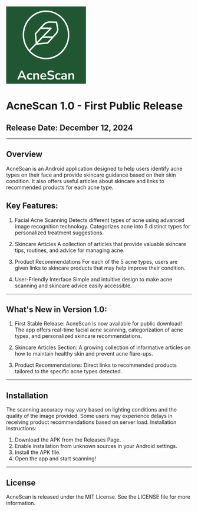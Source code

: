 ![](AcneScanFinal.png)

# AcneScan 1.0 - First Public Release
## Release Date: December 12, 2024

---

## Overview
AcneScan is an Android application designed to help users identify acne types on their face and provide skincare guidance based on their skin condition. It also offers useful articles about skincare and links to recommended products for each acne type.

## Key Features:
1. Facial Acne Scanning
   Detects different types of acne using advanced image recognition technology.
Categorizes acne into 5 distinct types for personalized treatment suggestions.

2. Skincare Articles
   A collection of articles that provide valuable skincare tips, routines, and advice for managing acne.

3. Product Recommendations
   For each of the 5 acne types, users are given links to skincare products that may help improve their condition.
   
5. User-Friendly Interface
   Simple and intuitive design to make acne scanning and skincare advice easily accessible.

---

## What's New in Version 1.0:
1. First Stable Release:
AcneScan is now available for public download! The app offers real-time facial acne scanning, categorization of acne types, and personalized skincare recommendations.

2. Skincare Articles Section:
A growing collection of informative articles on how to maintain healthy skin and prevent acne flare-ups.

3. Product Recommendations:
Direct links to recommended products tailored to the specific acne types detected.

---

## Installation
The scanning accuracy may vary based on lighting conditions and the quality of the image provided.
Some users may experience delays in receiving product recommendations based on server load.
Installation Instructions:
1. Download the APK from the Releases Page.
2. Enable installation from unknown sources in your Android settings.
3. Install the APK file.
4. Open the app and start scanning!

---

## License
AcneScan is released under the MIT License. See the LICENSE file for more information.
